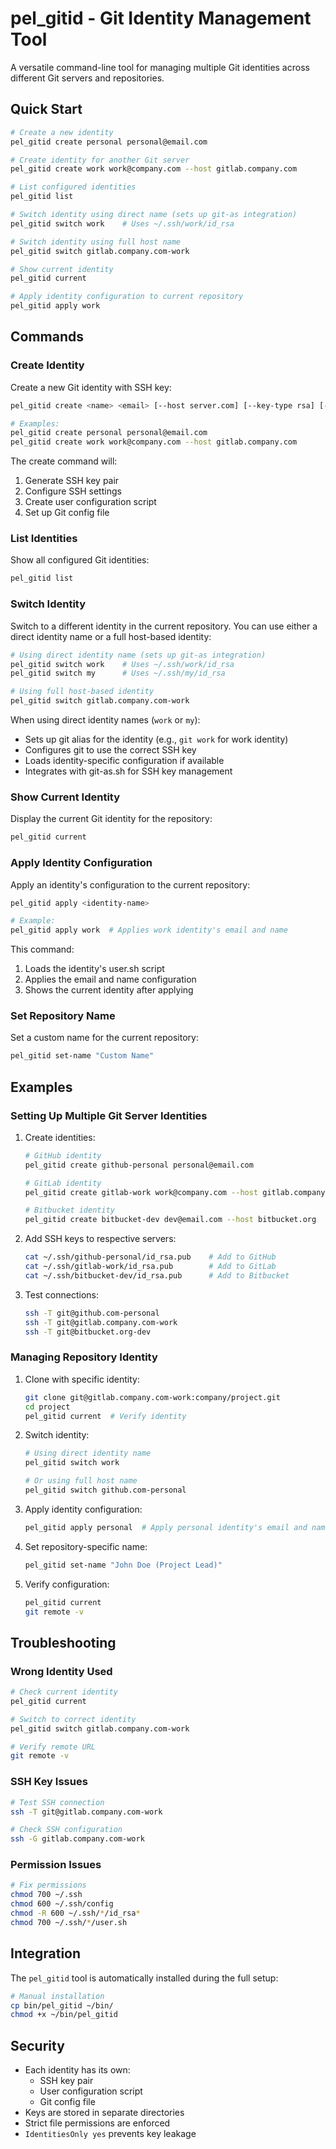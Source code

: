 # pel_gitid - Git Identity Management Tool

A versatile command-line tool for managing multiple Git identities across different Git servers and repositories.

## Quick Start

```bash
# Create a new identity
pel_gitid create personal personal@email.com

# Create identity for another Git server
pel_gitid create work work@company.com --host gitlab.company.com

# List configured identities
pel_gitid list

# Switch identity using direct name (sets up git-as integration)
pel_gitid switch work    # Uses ~/.ssh/work/id_rsa

# Switch identity using full host name
pel_gitid switch gitlab.company.com-work

# Show current identity
pel_gitid current

# Apply identity configuration to current repository
pel_gitid apply work
```

## Commands

### Create Identity

Create a new Git identity with SSH key:

```bash
pel_gitid create <name> <email> [--host server.com] [--key-type rsa] [--key-bits 4096]

# Examples:
pel_gitid create personal personal@email.com
pel_gitid create work work@company.com --host gitlab.company.com
```

The create command will:
1. Generate SSH key pair
2. Configure SSH settings
3. Create user configuration script
4. Set up Git config file

### List Identities

Show all configured Git identities:

```bash
pel_gitid list
```

### Switch Identity

Switch to a different identity in the current repository. You can use either a direct identity name or a full host-based identity:

```bash
# Using direct identity name (sets up git-as integration)
pel_gitid switch work    # Uses ~/.ssh/work/id_rsa
pel_gitid switch my      # Uses ~/.ssh/my/id_rsa

# Using full host-based identity
pel_gitid switch gitlab.company.com-work
```

When using direct identity names (`work` or `my`):
- Sets up git alias for the identity (e.g., `git work` for work identity)
- Configures git to use the correct SSH key
- Loads identity-specific configuration if available
- Integrates with git-as.sh for SSH key management

### Show Current Identity

Display the current Git identity for the repository:

```bash
pel_gitid current
```

### Apply Identity Configuration

Apply an identity's configuration to the current repository:

```bash
pel_gitid apply <identity-name>

# Example:
pel_gitid apply work  # Applies work identity's email and name
```

This command:
1. Loads the identity's user.sh script
2. Applies the email and name configuration
3. Shows the current identity after applying

### Set Repository Name

Set a custom name for the current repository:

```bash
pel_gitid set-name "Custom Name"
```

## Examples

### Setting Up Multiple Git Server Identities

1. Create identities:
   ```bash
   # GitHub identity
   pel_gitid create github-personal personal@email.com
   
   # GitLab identity
   pel_gitid create gitlab-work work@company.com --host gitlab.company.com
   
   # Bitbucket identity
   pel_gitid create bitbucket-dev dev@email.com --host bitbucket.org
   ```

2. Add SSH keys to respective servers:
   ```bash
   cat ~/.ssh/github-personal/id_rsa.pub    # Add to GitHub
   cat ~/.ssh/gitlab-work/id_rsa.pub        # Add to GitLab
   cat ~/.ssh/bitbucket-dev/id_rsa.pub      # Add to Bitbucket
   ```

3. Test connections:
   ```bash
   ssh -T git@github.com-personal
   ssh -T git@gitlab.company.com-work
   ssh -T git@bitbucket.org-dev
   ```

### Managing Repository Identity

1. Clone with specific identity:
   ```bash
   git clone git@gitlab.company.com-work:company/project.git
   cd project
   pel_gitid current  # Verify identity
   ```

2. Switch identity:
   ```bash
   # Using direct identity name
   pel_gitid switch work

   # Or using full host name
   pel_gitid switch github.com-personal
   ```

3. Apply identity configuration:
   ```bash
   pel_gitid apply personal  # Apply personal identity's email and name
   ```

4. Set repository-specific name:
   ```bash
   pel_gitid set-name "John Doe (Project Lead)"
   ```

5. Verify configuration:
   ```bash
   pel_gitid current
   git remote -v
   ```

## Troubleshooting

### Wrong Identity Used

```bash
# Check current identity
pel_gitid current

# Switch to correct identity
pel_gitid switch gitlab.company.com-work

# Verify remote URL
git remote -v
```

### SSH Key Issues

```bash
# Test SSH connection
ssh -T git@gitlab.company.com-work

# Check SSH configuration
ssh -G gitlab.company.com-work
```

### Permission Issues

```bash
# Fix permissions
chmod 700 ~/.ssh
chmod 600 ~/.ssh/config
chmod -R 600 ~/.ssh/*/id_rsa*
chmod 700 ~/.ssh/*/user.sh
```

## Integration

The `pel_gitid` tool is automatically installed during the full setup:

```bash
# Manual installation
cp bin/pel_gitid ~/bin/
chmod +x ~/bin/pel_gitid
```

## Security

- Each identity has its own:
  - SSH key pair
  - User configuration script
  - Git config file
- Keys are stored in separate directories
- Strict file permissions are enforced
- `IdentitiesOnly yes` prevents key leakage